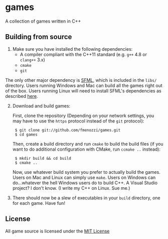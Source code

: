 # games
A collection of games written in C++

## Building from source
1. Make sure you have installed the following dependencies:
    * A compiler compliant with the C++11 standard (e.g. `g++` 4.8 or `clang++` 3.x)
    * `cmake`
    * `git`
    
  The only other major dependency is [SFML](http://www.sfml-dev.org/), which is included in the `libs/` directory.
  Users running Windows and Mac can build all the games right out of the box. Users running Linux will need to install
  SFML's dependencies as described [here](http://www.sfml-dev.org/tutorials/2.3/compile-with-cmake.php).

2. Download and build games:

    First, clone the repository (Depending on your network settings, you may have to use the `https` protocol instead of the `git` protocol):
    
        $ git clone git://github.com/fmenozzi/games.git
        $ cd games
    
    Then, create a build directory and run `cmake` to build the build files (if you want to do additional configuration with CMake, run `ccmake ..` instead):
    
        $ mkdir build && cd build
        $ cmake ..
        
    Now, use whatever build system you prefer to actually build the games. Users on Mac and Linux can simply use `make`. 
    Users on Windows can do...whatever the hell Windows users do to build C++. A Visual Studio project? I don't know. (I write
    my C++ on Linux. Sue me.)
    
3. There should now be a slew of executables in your `build` directory, one for each game. Have fun!

## License
All game source is licensed under the [MIT License](http://opensource.org/licenses/MIT)
